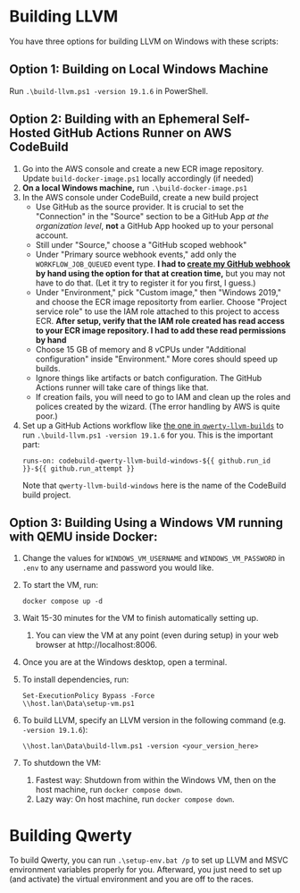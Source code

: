 Building LLVM
=============

You have three options for building LLVM on Windows with these scripts:

## Option 1: Building on Local Windows Machine

Run `.\build-llvm.ps1 -version 19.1.6` in PowerShell.

## Option 2: Building with an Ephemeral Self-Hosted GitHub Actions Runner on AWS CodeBuild

1. Go into the AWS console and create a new ECR image repository. Update
   `build-docker-image.ps1` locally accordingly (if needed)
2. **On a local Windows machine,** run `.\build-docker-image.ps1`
3. In the AWS console under CodeBuild, create a new build project
   * Use GitHub as the source provider. It is crucial to set the "Connection"
     in the "Source" section to be a GitHub App _at the organization level_,
     **not** a GitHub App hooked up to your personal account.
   * Still under "Source," choose a "GitHub scoped webhook"
   * Under "Primary source webhook events," add only the `WORKFLOW_JOB_QUEUED`
     event type. **I had to [create my GitHub webhook][1] by hand using the
     option for that at creation time,** but you may not have to do that.
     (Let it try to register it for you first, I guess.)
   * Under "Environment," pick "Custom image," then "Windows 2019," and choose
     the ECR image repositorty from earlier. Choose "Project service role" to
     use the IAM role attached to this project to access ECR. **After setup,
     verify that the IAM role created has read access to your ECR image
     repository. I had to add these read permissions by hand**
   * Choose 15 GB of memory and 8 vCPUs under "Additional configuration" inside
     "Environment." More cores should speed up builds.
   * Ignore things like artifacts or batch configuration. The GitHub Actions
     runner will take care of things like that.
   * If creation fails, you will need to go to IAM and clean up the roles and
     polices created by the wizard. (The error handling by AWS is quite poor.)
4. Set up a GitHub Actions workflow like [the one in `qwerty-llvm-builds`][2]
   to run `.\build-llvm.ps1 -version 19.1.6` for you. This is the important
   part:
   ```
   runs-on: codebuild-qwerty-llvm-build-windows-${{ github.run_id }}-${{ github.run_attempt }}
   ```
   Note that `qwerty-llvm-build-windows` here is the name of the CodeBuild
   build project.

## Option 3: Building Using a Windows VM running with QEMU inside Docker:

1. Change the values for `WINDOWS_VM_USERNAME` and `WINDOWS_VM_PASSWORD` in `.env` to any username and password you would like.
2. To start the VM, run:

       docker compose up -d

3. Wait 15-30 minutes for the VM to finish automatically setting up.
   1. You can view the VM at any point (even during setup) in your web browser at http://localhost:8006.
4. Once you are at the Windows desktop, open a terminal.
5. To install dependencies, run:

       Set-ExecutionPolicy Bypass -Force
       \\host.lan\Data\setup-vm.ps1

6. To build LLVM, specify an LLVM version in the following command (e.g. `-version 19.1.6`):

       \\host.lan\Data\build-llvm.ps1 -version <your_version_here>

7. To shutdown the VM:
   1. Fastest way: Shutdown from within the Windows VM, then on the host machine, run `docker compose down`.
   2. Lazy way: On host machine, run `docker compose down`.

Building Qwerty
===============

To build Qwerty, you can run `.\setup-env.bat /p` to set up LLVM and MSVC
environment variables properly for you. Afterward, you just need to set up (and
activate) the virtual environment and you are off to the races.

[1]: https://docs.aws.amazon.com/codebuild/latest/userguide/github-manual-webhook.html
[2]: https://github.com/gt-tinker/qwerty-llvm-builds/blob/main/.github/workflows/build-llvm.yml
